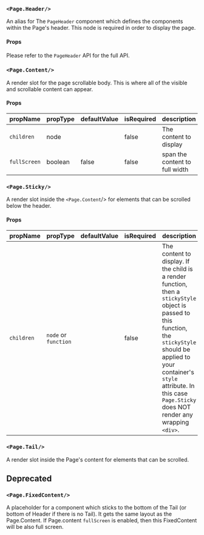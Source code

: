 ### `<Page.Header/>`

An alias for The `PageHeader` component which defines the components within the Page's header. This node is required in order to display the page.

#### Props
 
Please refer to the `PageHeader` API for the full API.

### `<Page.Content/>`

A render slot for the page scrollable body. This is where all of the visible and scrollable content can appear.

#### Props

| propName | propType | defaultValue | isRequired | description|
| -------- | -------- | ------------ | ---------- | --------------------------- |
| `children` | node | | false | The content to display |
| `fullScreen` | boolean | false | false | span the content to full width |


### `<Page.Sticky/>`
A render slot inside the `<Page.Content`/> for elements that can be scrolled below the header.

#### Props

| propName | propType | defaultValue | isRequired | description |
| -------- | -------- | ------------ | ---------- | ----------- |
| `children` | `node` or `function` | | false | The content to display. If the child is a render function, then a `stickyStyle` object is passed to this function, the `stickyStyle` should be applied to your container's `style` attribute. In this case `Page.Sticky` does NOT render any wrapping `<div>`. |

### `<Page.Tail/>`

A render slot inside the Page's content for elements that can be scrolled.

## Deprecated

### `<Page.FixedContent/>`

A placeholder for a component which sticks to the bottom of the Tail (or bottom of Header if there is no Tail). It gets the same layout as the Page.Content. If Page.content `fullScreen` is enabled, then this FixedContent will be also full screen.